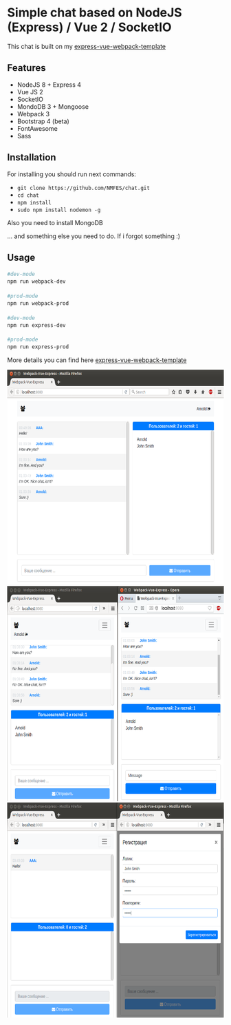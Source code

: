 # Simple chat based on NodeJS (Express) / Vue 2 / SocketIO

This chat is built on my [express-vue-webpack-template](https://github.com/NMFES/express-vue-webpack-template)

## Features
* NodeJS 8 + Express 4
* Vue JS 2
* SocketIO
* MondoDB 3 + Mongoose
* Webpack 3
* Bootstrap 4 (beta)
* FontAwesome
* Sass


## Installation

For installing you should run next commands:
* `git clone https://github.com/NMFES/chat.git`
* `cd chat`
* `npm install`
* `sudo npm install nodemon -g`

Also you need to install MongoDB

... and something else you need to do. If i forgot something :)


## Usage

``` bash
#dev-mode
npm run webpack-dev

#prod-mode
npm run webpack-prod

#dev-mode
npm run express-dev

#prod-mode
npm run express-prod
```
More details you can find here [express-vue-webpack-template](https://github.com/NMFES/express-vue-webpack-template)

<img src="https://raw.githubusercontent.com/NMFES/chat/master/express/public/img/1.png" height="500">
<img src="https://raw.githubusercontent.com/NMFES/chat/master/express/public/img/2.png" height="500">
<img src="https://raw.githubusercontent.com/NMFES/chat/master/express/public/img/3.png" height="500">
